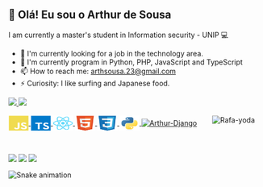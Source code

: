 ## 👋 Olá! Eu sou o Arthur de Sousa 

I am currently a master's student in Information security - UNIP 💻

- 🔭 I'm currently looking for a job in the technology area.
- 🌱 I'm currently program in Python, PHP, JavaScript and TypeScript
- 📫 How to reach me: arthsousa.23@gmail.com
- ⚡ Curiosity: I like surfing and Japanese food.

<div>
  <a href="https://github.com/sousa2323">
  <img height="180em" src="https://github-readme-stats.vercel.app/api?username=sousa2323&show_icons=true&theme=algolia&include_all_commits=true&count_private=true"/>
  <img height="180em" src="https://github-readme-stats.vercel.app/api/top-langs/?username=sousa2323&layout=compact&langs_count=16&theme=algolia"/>
<div>
<div style="display: inline_block"><br>
  <img align="center" alt="Rafa-Js" height="30" width="40" src="https://raw.githubusercontent.com/devicons/devicon/master/icons/javascript/javascript-plain.svg">
  <img align="center" alt="Rafa-Ts" height="30" width="40" src="https://raw.githubusercontent.com/devicons/devicon/master/icons/typescript/typescript-plain.svg">
  <img align="center" alt="Rafa-React" height="30" width="40" src="https://raw.githubusercontent.com/devicons/devicon/master/icons/react/react-original.svg">
  <img align="center" alt="Rafa-HTML" height="30" width="40" src="https://raw.githubusercontent.com/devicons/devicon/master/icons/html5/html5-original.svg">
  <img align="center" alt="Rafa-CSS" height="30" width="40" src="https://raw.githubusercontent.com/devicons/devicon/master/icons/css3/css3-original.svg">
  <img align="center" alt="Rafa-Python" height="30" width="40" src="https://raw.githubusercontent.com/devicons/devicon/master/icons/python/python-original.svg">
  <img align="center" alt="Arthur-Django" height="30" width="40" src="https://github.com/sousa2323/img/blob/master/icons8-django%20(3).svg">
  <img align="right" alt="Rafa-yoda" heigth="90" width="100" src="https://media.giphy.com/media/1yk0v6WtCinP5Ptz6G/giphy.gif">
</div>
<br>

##
  
  <div style="display: inline_block">  
  <a href="https://instagram.com/sousarth/" target="_blank"><img src="https://img.shields.io/badge/-Instagram-%23E4405F?style=for-the-badge&logo=instagram&logoColor=white" target="_blank"></a>
  <a href = "mailto: arthsousa.23@gmail.com"><img src="https://img.shields.io/badge/-Gmail-%23333?style=for-the-badge&logo=gmail&logoColor=white" target="_blank"></a>
  <a href="https://www.linkedin.com/in/arthur-sousa-93b979210" target="_blank"><img src="https://img.shields.io/badge/-LinkedIn-%230077B5?style=for-the-badge&logo=linkedin&logoColor=white" target="_blank"></a> 

</div>

  ![Snake animation](https://github.com/sousa2323/rafaballerini/blob/output/github-contribution-grid-snake.svg)
